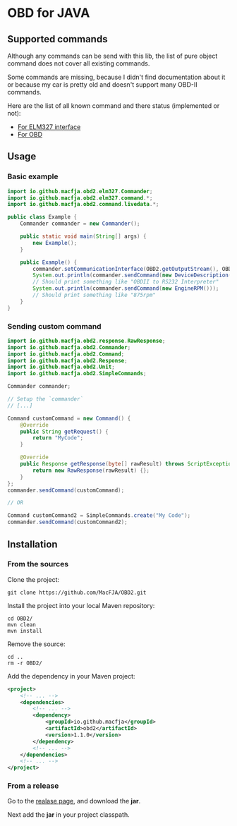 # OBD for JAVA

## Supported commands

Although any commands can be send with this lib, the list of pure object command does not cover all existing commands.

Some commands are missing, because I didn't find documentation about it or because my car is pretty old and doesn't support many OBD-II commands.

Here are the list of all known command and there status (implemented or not):

 - [For ELM327 interface](src/main/java/io/github/macfja/obd2/elm327/command/Commands.md)
 - [For OBD](src/main/java/io/github/macfja/obd2/command/Commands.md)

## Usage

### Basic example

```java
import io.github.macfja.obd2.elm327.Commander;
import io.github.macfja.obd2.elm327.command.*;
import io.github.macfja.obd2.command.livedata.*;

public class Example {
    Commander commander = new Commander();

    public static void main(String[] args) {
        new Example();
    }

    public Example() {
        commander.setCommunicationInterface(OBD2.getOutputStream(), OBD2.getInputStream());
        System.out.println(commander.sendCommand(new DeviceDescription()));
        // Should print something like "OBDII to RS232 Interpreter"
        System.out.println(commander.sendCommand(new EngineRPM()));
        // Should print something like "875rpm"
    }
}
```

### Sending custom command

```java
import io.github.macfja.obd2.response.RawResponse;
import io.github.macfja.obd2.Commander;
import io.github.macfja.obd2.Command;
import io.github.macfja.obd2.Response;
import io.github.macfja.obd2.Unit;
import io.github.macfja.obd2.SimpleCommands;

Commander commander;

// Setup the `commander`
// [...]

Command customCommand = new Command() {
    @Override
    public String getRequest() {
        return "MyCode";
    }

    @Override
    public Response getResponse(byte[] rawResult) throws ScriptException {
        return new RawResponse(rawResult) {};
    }
};
commander.sendCommand(customCommand);

// OR

Command customCommand2 = SimpleCommands.create("My Code");
commander.sendCommand(customCommand2);
```

## Installation<a id="installation"></a>

### From the sources

Clone the project:
```
git clone https://github.com/MacFJA/OBD2.git
```
Install the project into your local Maven repository:
```
cd OBD2/
mvn clean
mvn install
```
Remove the source:
```
cd ..
rm -r OBD2/
```
Add the dependency in your Maven project:
```xml
<project>
    <!-- ... -->
    <dependencies>
        <!-- ... -->
        <dependency>
            <groupId>io.github.macfja</groupId>
            <artifactId>obd2</artifactId>
            <version>1.1.0</version>
        </dependency>
        <!-- ... -->
    </dependencies>
    <!-- ... -->
</project>
```

### From a release

Go to the [realase page](https://github.com/MacFJA/OBD2/releases), and download the **jar**.

Next add the **jar** in your project classpath.